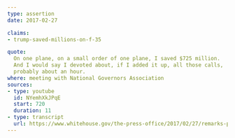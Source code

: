 ```yaml
---
type: assertion
date: 2017-02-27

claims:
- trump-saved-millions-on-f-35

quote:
  On one plane, on a small order of one plane, I saved $725 million.
  And I would say I devoted about, if I added it up, all those calls,
  probably about an hour.
where: meeting with National Governors Association
sources:
- type: youtube
  id: NYemhXkJPqE
  start: 720
  duration: 11
- type: transcript
  url: https://www.whitehouse.gov/the-press-office/2017/02/27/remarks-president-trump-meeting-national-governors-association
---
```

